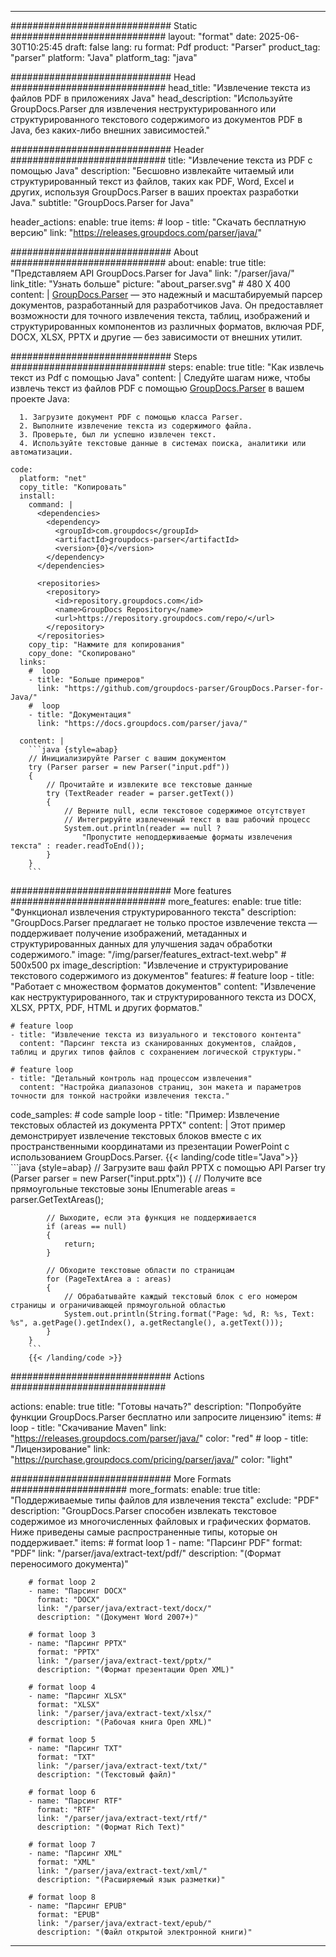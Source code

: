


---
############################# Static ############################
layout: "format"
date:  2025-06-30T10:25:45
draft: false
lang: ru
format: Pdf
product: "Parser"
product_tag: "parser"
platform: "Java"
platform_tag: "java"

############################# Head ############################
head_title: "Извлечение текста из файлов PDF в приложениях Java"
head_description: "Используйте GroupDocs.Parser для извлечения неструктурированного или структурированного текстового содержимого из документов PDF в Java, без каких-либо внешних зависимостей."

############################# Header ############################
title: "Извлечение текста из PDF с помощью Java" 
description: "Бесшовно извлекайте читаемый или структурированный текст из файлов, таких как PDF, Word, Excel и других, используя GroupDocs.Parser в ваших проектах разработки Java."
subtitle: "GroupDocs.Parser for Java" 

header_actions:
  enable: true
  items:
    #  loop
    - title: "Скачать бесплатную версию"
      link: "https://releases.groupdocs.com/parser/java/"
      
############################# About ############################
about:
    enable: true
    title: "Представляем API GroupDocs.Parser for Java"
    link: "/parser/java/"
    link_title: "Узнать больше"
    picture: "about_parser.svg" # 480 X 400
    content: |
       [GroupDocs.Parser](/parser/java/) — это надежный и масштабируемый парсер документов, разработанный для разработчиков Java. Он предоставляет возможности для точного извлечения текста, таблиц, изображений и структурированных компонентов из различных форматов, включая PDF, DOCX, XLSX, PPTX и другие — без зависимости от внешних утилит.

############################# Steps ############################
steps:
    enable: true
    title: "Как извлечь текст из Pdf с помощью Java"
    content: |
      Следуйте шагам ниже, чтобы извлечь текст из файлов PDF с помощью [GroupDocs.Parser](/parser/java/) в вашем проекте Java:
      
      1. Загрузите документ PDF с помощью класса Parser.
      2. Выполните извлечение текста из содержимого файла.
      3. Проверьте, был ли успешно извлечен текст.
      4. Используйте текстовые данные в системах поиска, аналитики или автоматизации.
   
    code:
      platform: "net"
      copy_title: "Копировать"
      install:
        command: |
          <dependencies>
            <dependency>
              <groupId>com.groupdocs</groupId>
              <artifactId>groupdocs-parser</artifactId>
              <version>{0}</version>
            </dependency>
          </dependencies>

          <repositories>
            <repository>
              <id>repository.groupdocs.com</id>
              <name>GroupDocs Repository</name>
              <url>https://repository.groupdocs.com/repo/</url>
            </repository>
          </repositories>
        copy_tip: "Нажмите для копирования"
        copy_done: "Скопировано"
      links:
        #  loop
        - title: "Больше примеров"
          link: "https://github.com/groupdocs-parser/GroupDocs.Parser-for-Java/"
        #  loop
        - title: "Документация"
          link: "https://docs.groupdocs.com/parser/java/"
          
      content: |
        ```java {style=abap}
        // Инициализируйте Parser с вашим документом
        try (Parser parser = new Parser("input.pdf"))
        {
            // Прочитайте и извлеките все текстовые данные
            try (TextReader reader = parser.getText())
            {
                // Верните null, если текстовое содержимое отсутствует
                // Интегрируйте извлеченный текст в ваш рабочий процесс
                System.out.println(reader == null ? 
                    "Пропустите неподдерживаемые форматы извлечения текста" : reader.readToEnd());
            }
        }
        ```            

############################# More features ############################
more_features:
  enable: true
  title: "Функционал извлечения структурированного текста"
  description: "GroupDocs.Parser предлагает не только простое извлечение текста — поддерживает получение изображений, метаданных и структурированных данных для улучшения задач обработки содержимого."
  image: "/img/parser/features_extract-text.webp" # 500x500 px
  image_description: "Извлечение и структурирование текстового содержимого из документов"
  features:
    # feature loop
    - title: "Работает с множеством форматов документов"
      content: "Извлечение как неструктурированного, так и структурированного текста из DOCX, XLSX, PPTX, PDF, HTML и других форматов."

    # feature loop
    - title: "Извлечение текста из визуального и текстового контента"
      content: "Парсинг текста из сканированных документов, слайдов, таблиц и других типов файлов с сохранением логической структуры."

    # feature loop
    - title: "Детальный контроль над процессом извлечения"
      content: "Настройка диапазонов страниц, зон макета и параметров точности для тонкой настройки извлечения текста."
      
  code_samples:
    # code sample loop
    - title: "Пример: Извлечение текстовых областей из документа PPTX"
      content: |
        Этот пример демонстрирует извлечение текстовых блоков вместе с их пространственными координатами из презентации PowerPoint с использованием GroupDocs.Parser.
        {{< landing/code title="Java">}}
        ```java {style=abap}
        //  Загрузите ваш файл PPTX с помощью API Parser
        try (Parser parser = new Parser("input.pptx"))
        {
            // Получите все прямоугольные текстовые зоны
            IEnumerable<PageTextArea> areas = parser.GetTextAreas();

            // Выходите, если эта функция не поддерживается
            if (areas == null)
            {
                return;
            }

            // Обходите текстовые области по страницам
            for (PageTextArea a : areas)
            {
                // Обрабатывайте каждый текстовый блок с его номером страницы и ограничивающей прямоугольной областью
                System.out.println(String.format("Page: %d, R: %s, Text: %s", a.getPage().getIndex(), a.getRectangle(), a.getText()));
            }
        }
        ```
        {{< /landing/code >}}


############################# Actions ############################

actions:
  enable: true
  title: "Готовы начать?"
  description: "Попробуйте функции GroupDocs.Parser бесплатно или запросите лицензию"
  items:
    #  loop
    - title: "Скачивание Maven"
      link: "https://releases.groupdocs.com/parser/java/"
      color: "red"
        #  loop
    - title: "Лицензирование"
      link: "https://purchase.groupdocs.com/pricing/parser/java/"
      color: "light"


############################# More Formats #####################
more_formats:
    enable: true
    title: "Поддерживаемые типы файлов для извлечения текста"
    exclude: "PDF"
    description: "GroupDocs.Parser способен извлекать текстовое содержимое из многочисленных файловых и графических форматов. Ниже приведены самые распространенные типы, которые он поддерживает."
    items: 
        # format loop 1
        - name: "Парсинг PDF"
          format: "PDF"
          link: "/parser/java/extract-text/pdf/"
          description: "(Формат переносимого документа)"
          
        # format loop 2
        - name: "Парсинг DOCX"
          format: "DOCX"
          link: "/parser/java/extract-text/docx/"
          description: "(Документ Word 2007+)"
          
        # format loop 3
        - name: "Парсинг PPTX"
          format: "PPTX"
          link: "/parser/java/extract-text/pptx/"
          description: "(Формат презентации Open XML)"
          
        # format loop 4
        - name: "Парсинг XLSX"
          format: "XLSX"
          link: "/parser/java/extract-text/xlsx/"
          description: "(Рабочая книга Open XML)"
          
        # format loop 5
        - name: "Парсинг TXT"
          format: "TXT"
          link: "/parser/java/extract-text/txt/"
          description: "(Текстовый файл)"
          
        # format loop 6
        - name: "Парсинг RTF"
          format: "RTF"
          link: "/parser/java/extract-text/rtf/"
          description: "(Формат Rich Text)"
          
        # format loop 7
        - name: "Парсинг XML"
          format: "XML"
          link: "/parser/java/extract-text/xml/"
          description: "(Расширяемый язык разметки)"
          
        # format loop 8
        - name: "Парсинг EPUB"
          format: "EPUB"
          link: "/parser/java/extract-text/epub/"
          description: "(Файл открытой электронной книги)"
         
          

---